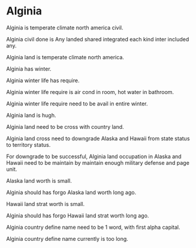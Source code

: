 # Alginia

Alginia is temperate climate north america civil.

Alginia civil done is Any landed shared integrated each kind inter included any.

Alginia land is temperate climate north america.

Alginia has winter.

Alginia winter life has require.

Alginia winter life require is air cond in room, hot water in bathroom.

Alginia winter life require need to be avail in entire winter.

Alginia land is hugh.

Alginia land need to be cross with country land.

Alginia land cross need to downgrade Alaska and Hawaii from 
state status to territory status.

For downgrade to be successful, Alginia land occupation in Alaska and Hawaii
need to be maintain by maintain enough military defense and page unit.

Alaska land worth is small.

Alginia should has forgo Alaska land worth long ago.

Hawaii land strat worth is small.

Alginia should has forgo Hawaii land strat worth long ago.

Alginia country define name need to be 1 word, with first alpha capital.

Alginia country define name currently is too long.